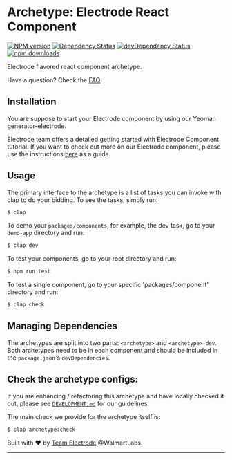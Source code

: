 # Archetype: Electrode React Component

[![NPM version][npm-image]][npm-url] [![Dependency Status][daviddm-image]][daviddm-url] [![devDependency Status][daviddm-dev-image]][daviddm-dev-url] [![npm downloads][npm-downloads-image]][npm-downloads-url]

Electrode flavored react component archetype.

Have a question? Check the [FAQ](./FAQ.md)

## Installation

You are suppose to start your Electrode component by using our Yeoman generator-electrode.

Electrode team offers a detailed getting started with Electrode Component tutorial.
If you want to check out more on our Electrode component, please use the instructions [here](https://docs.electrode.io/chapter1/quick-start/start-with-component.html) as a guide.

## Usage

The primary interface to the archetype is a list of tasks you can invoke with clap to do your bidding.
To see the tasks, simply run:

```bash
$ clap
```

To demo your `packages/components`, for example, the dev task, go to your `demo-app` directory and run:

```bash
$ clap dev
```

To test your components, go to your root directory and run:

```bash
$ npm run test
```

To test a single component, go to your specific 'packages/component' directory and run:

```bash
$ clap check
```

## Managing Dependencies

The archetypes are split into two parts: `<archetype>` and `<archetype>-dev`. Both archetypes need to be in each component and should be included in the `package.json`'s `devDependencies`.

## Check the archetype configs:

If you are enhancing / refactoring this archetype and have locally checked it out,
please see [`DEVELOPMENT.md`](./DEVELOPMENT.md) for our guidelines.

The main check we provide for the archetype itself is:

```sh
$ clap archetype:check
```


Built with :heart: by [Team Electrode](https://github.com/orgs/electrode-io/people) @WalmartLabs.

---

[npm-image]: https://badge.fury.io/js/electrode-archetype-react-component.svg

[npm-url]: https://npmjs.org/package/electrode-archetype-react-component

[daviddm-image]: https://david-dm.org/electrode-io/electrode/status.svg?path=packages/electrode-archetype-react-component

[daviddm-url]: https://david-dm.org/electrode-io/electrode?path=packages/electrode-archetype-react-component

[daviddm-dev-image]: https://david-dm.org/electrode-io/electrode/dev-status.svg?path=packages/electrode-archetype-react-component

[daviddm-dev-url]: https://david-dm.org/electrode-io/electrode?path=packages/electrode-archetype-react-component?type=dev

[npm-downloads-image]: https://img.shields.io/npm/dm/electrode-archetype-react-component.svg

[npm-downloads-url]: https://www.npmjs.com/package/electrode-archetype-react-component
